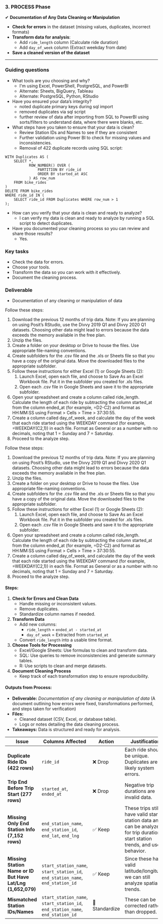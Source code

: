 ### **3. PROCESS Phase**

✔ **Documentation of Any Data Cleaning or Manipulation**

- **Check for errors** in the dataset (missing values, duplicates, incorrect formats)
- **Transform data for analysis**:
    - Add `ride_length` column (Calculate ride duration)
    - Add `day_of_week` column (Extract weekday from date)
- **Save a cleaned version of the dataset**

---

### Guiding questions
- What tools are you choosing and why?
	- I'm using Excel, PowerShell, PostgreSQL, and PowerBI
	- Alternate: Sheets, BigQuery, Tableau
	- Alternate: PostgreSQL, Python, RStudio
- Have you ensured your data’s integrity? 
	- noted duplicate primary keys during sql import
	- removed duplicates via sql script
	- further review of data after importing from SQL to PowerBI using sorts/filters to understand data, where there were blanks, etc.
- What steps have you taken to ensure that your data is clean?
	- Review Station IDs and Names to see if they are consistent
	- Further validation using Power BI to check for missing values and inconsistencies.
	- Removal of 422 duplicate records using SQL script:

```
WITH Duplicates AS (  
    SELECT *,  
           ROW_NUMBER() OVER (  
               PARTITION BY ride_id  
               ORDER BY started_at ASC  
           ) AS row_num  
    FROM bike_rides  
)  
DELETE FROM bike_rides  
WHERE ride_id IN (  
    SELECT ride_id FROM Duplicates WHERE row_num > 1  
);
```

- How can you verify that your data is clean and ready to analyze?
	- I can verify my data is clean and ready to analyze by running a SQL script to detect duplicates.
- Have you documented your cleaning process so you can review and share those results?
	- Yes.
### Key tasks
- Check the data for errors.
- Choose your tools.
- Transform the data so you can work with it effectively.
- Document the cleaning process.
### Deliverable
- Documentation of any cleaning or manipulation of data

Follow these steps:
1. Download the previous 12 months of trip data. Note: If you are planning on using Posit’s RStudio, use the Divvy 2019 Q1 and Divvy 2020 Q1 datasets. Choosing other data might lead to errors because the data exceeds the memory available in the free plan.
2. Unzip the files.
3. Create a folder on your desktop or Drive to house the files. Use appropriate file-naming conventions.
4. Create subfolders for the .csv file and the .xls or Sheets file so that you have a copy of the original data. Move the downloaded files to the appropriate subfolder.
5. Follow these instructions for either Excel (1) or Google Sheets (2):
	1. Launch Excel, open each file, and choose to Save As an Excel Workbook file. Put it in the subfolder you created for .xls files.
	2. Open each .csv file in Google Sheets and save it to the appropriate subfolder.
6. Open your spreadsheet and create a column called ride_length. Calculate the length of each ride by subtracting the column started_at from the column ended_at (for example, =D2-C2) and format as HH:MM:SS using Format > Cells > Time > 37:30:55.
7. Create a column called day_of_week, and calculate the day of the week that each ride started using the WEEKDAY command (for example, =WEEKDAY(C2,1)) in each file. Format as General or as a number with no decimals, noting that 1 = Sunday and 7 = Saturday.
8. Proceed to the analyze step.


Follow these steps:
1. Download the previous 12 months of trip data. Note: If you are planning on using Posit’s RStudio, use the Divvy 2019 Q1 and Divvy 2020 Q1 datasets. Choosing other data might lead to errors because the data exceeds the memory available in the free plan.
2. Unzip the files.
3. Create a folder on your desktop or Drive to house the files. Use appropriate file-naming conventions.
4. Create subfolders for the .csv file and the .xls or Sheets file so that you have a copy of the original data. Move the downloaded files to the appropriate subfolder.
5. Follow these instructions for either Excel (1) or Google Sheets (2):
	1. Launch Excel, open each file, and choose to Save As an Excel Workbook file. Put it in the subfolder you created for .xls files.
	2. Open each .csv file in Google Sheets and save it to the appropriate subfolder.
6. Open your spreadsheet and create a column called ride_length. Calculate the length of each ride by subtracting the column started_at from the column ended_at (for example, =D2-C2) and format as HH:MM:SS using Format > Cells > Time > 37:30:55.
7. Create a column called day_of_week, and calculate the day of the week that each ride started using the WEEKDAY command (for example, =WEEKDAY(C2,1)) in each file. Format as General or as a number with no decimals, noting that 1 = Sunday and 7 = Saturday.
8. Proceed to the analyze step.

#### **Steps:**
1. **Check for Errors and Clean Data**
    - Handle missing or inconsistent values.
    - Remove duplicates.
    - Standardize column names if needed.
2. **Transform Data**
    - Add new columns:
        - `ride_length` = `ended_at - started_at`
        - `day_of_week` = Extracted from `started_at`
    - Convert `ride_length` into a usable time format.
3. **Choose Tools for Processing**
    - Excel/Google Sheets: Use formulas to clean and transform data.
    - SQL: Use queries to remove inconsistencies and generate summary tables.
    - R: Use scripts to clean and merge datasets.
4. **Document Cleaning Process**
    - Keep track of each transformation step to ensure reproducibility.
#### **Outputs from Process:**
- **Deliverable:** _Documentation of any cleaning or manipulation of data_ (A document outlining how errors were fixed, transformations performed, and steps taken for verification)
- **Files:**
    - Cleaned dataset (CSV, Excel, or database table).
    - Logs or notes detailing the data cleaning process.
- **Takeaways:** Data is structured and ready for analysis.


| Issue                                                        | Columns Affected                                                               | Action         | Justification                                                                                                                   |
| ------------------------------------------------------------ | ------------------------------------------------------------------------------ | -------------- | ------------------------------------------------------------------------------------------------------------------------------- |
| **Duplicate Ride IDs (422 rows)**                            | `ride_id`                                                                      | ❌ Drop         | Each ride should be unique. Duplicates are likely system errors.                                                                |
| **Trip End Before Trip Start (277 rows)**                    | `started_at`, `ended_at`                                                       | ❌ Drop         | Negative trip durations are invalid data.                                                                                       |
| **Missing Only End Station Info (7,152 rows)**               | `end_station_name`, `end_station_id`, `end_lat`, `end_lng`                     | ✅ Keep         | These trips still have valid start station data and can be analyzed for trip duration, start station trends, and user behavior. |
| **Missing  Station Name or ID But Have Lat/Lng (1,652,079)** | `start_station_name`, `start_station_id`, `end_station_name`, `end_station_id` | ✅ Keep         | Since these have valid latitude/longitude, we can still analyze spatial trends.                                                 |
| **Mismatched Station IDs/Names**                             | `start_station_name`, `start_station_id`, `end_station_name`, `end_station_id` | 🔄 Standardize | These can be corrected rather than dropped.                                                                                     |
